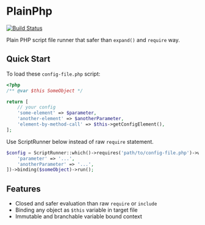 # PlainPhp

[![Build Status](https://travis-ci.org/LapazPhp/PlainPhp.svg?branch=master)](https://travis-ci.org/LapazPhp/PlainPhp)

Plain PHP script file runner that safer than `expand()` and `require` way.


## Quick Start

To load these `config-file.php` script:

```php
<?php
/** @var $this SomeObject */

return [
    // your config
    'some-element' => $parameter,
    'another-element' => $anotherParameter,
    'element-by-method-call' => $this->getConfigElement(),
];
```

Use ScriptRunner below instead of raw `require` statement.

```php
$config = ScriptRunner::which()->requires('path/to/config-file.php')->with([
    'parameter' => '...',
    'anotherParameter' => '...',
])->binding($someObject)->run();
```

## Features

- Closed and safer evaluation than raw `require` or `include`
- Binding any object as `$this` variable in target file
- Immutable and branchable variable bound context
